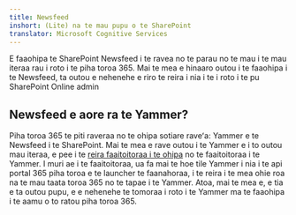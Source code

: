 ```yaml
---
title: Newsfeed
inshort: (Lite) na te mau pupu o te SharePoint
translator: Microsoft Cognitive Services
---
```



E faaohipa te SharePoint Newsfeed i te ravea no te parau no te mau i te mau iteraa rau i roto i te piha toroa 365. Mai te mea e hinaaro outou i te faaohipa i te Newsfeed, ta outou e nehenehe e riro te reira i nia i te i roto i te pu SharePoint Online admin

## Newsfeed e aore ra te Yammer?
Piha toroa 365 te piti raveraa no te ohipa sotiare raveʻa: Yammer e te Newsfeed i te SharePoint. Mai te mea e rave outou i te Yammer e i to outou mau iteraa, e pee i te [reira faaitoitoraa i te ohipa](https://support.office.com/en-us/article/Enterprise-Activation-process-4f924c74-87d2-49d0-a4f6-cba3ce2b0e7c) no te faaitoitoraa i te Yammer. I muri ae i te faaitoitoraa, ua fa mai te hoe tile Yammer i nia i te api portal 365 piha toroa e te launcher te faanahoraa, i te reira i te mea ohie roa na te mau taata toroa 365 no te tapae i te Yammer. Atoa, mai te mea e, e tia e ta outou pupu, e e nehenehe te tomoraa i roto i te Yammer ma te faaohipa i te aamu o to ratou piha toroa 365.



